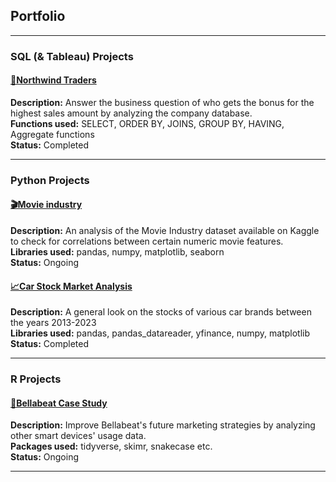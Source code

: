 ## Portfolio

---

### SQL (& Tableau) Projects

#### [💼Northwind Traders](https://github.com/tubako/northwind-trades/blob/main/northwind-trades.html) <br>
  **Description:** Answer the business question of who gets the bonus for the highest sales amount by analyzing the company database. <br>
  **Functions used:** SELECT, ORDER BY, JOINS, GROUP BY, HAVING, Aggregate functions <br>
  **Status:** Completed  <br>

---

### Python Projects

#### [🎬Movie industry](https://github.com/tubako/movie-industry/blob/main/movie-industry.ipynb) <br>
  **Description:** An analysis of the Movie Industry dataset available on Kaggle to check for correlations between certain numeric movie features. <br>
  **Libraries used:** pandas, numpy, matplotlib, seaborn <br>
  **Status:** Ongoing <br>

#### [📈Car Stock Market Analysis](https://github.com/tubako/stock-analysis/blob/main/car-stocks-analysis.ipynb) <br>
  **Description:** A general look on the stocks of various car brands between the years 2013-2023	<br>
  **Libraries used:** pandas, pandas_datareader, yfinance, numpy, matplotlib <br>
  **Status:** Completed <br>
  
---

### R Projects

#### [🍃Bellabeat Case Study](https://github.com/tubako/bellabeat-case-study/blob/main/bellabeat-case-study.html) <br>
  **Description:** Improve Bellabeat's future marketing strategies by analyzing other smart devices' usage data. <br>
  **Packages used:** tidyverse, skimr, snakecase etc. <br>
  **Status:** Ongoing <br>


---
